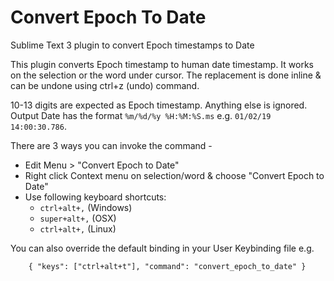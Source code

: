 # Convert Epoch To Date
Sublime Text 3 plugin to convert Epoch timestamps to Date

This plugin converts Epoch timestamp to human date timestamp. It works on the selection or the word under cursor. The replacement is done inline & can be undone using ctrl+z (undo) command.

10-13 digits are expected as Epoch timestamp. Anything else is ignored. Output Date has the format `%m/%d/%y %H:%M:%S.ms` e.g.
`01/02/19 14:00:30.786`.

There are 3 ways you can invoke the command -

* Edit Menu > "Convert Epoch to Date"
* Right click Context menu on selection/word & choose "Convert Epoch to Date"
* Use following keyboard shortcuts:
  * `ctrl+alt+,` (Windows)
  * `super+alt+,` (OSX)
  * `ctrl+alt+,` (Linux)
  
You can also override the default binding in your User Keybinding file e.g.

`    { "keys": ["ctrl+alt+t"], "command": "convert_epoch_to_date" }`

